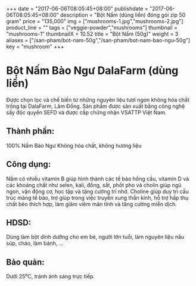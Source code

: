+++
date = "2017-06-06T08:05:45+08:00"
publishdate = "2017-06-06T08:05:45+08:00"
description = "Bột Nấm (dùng liền) đóng gói zip 50 gram"
price = "135,000"
img = ["mushrooms-1.jpg","mushrooms-2.jpg"]
product_line = ""
tags = ["veggie-powder","mushrooms"]
thumbnail = "mushrooms-1"
thumbnailX = 10.52
title = "Bột Nấm (50g)"
weight = 3
aliases = ["/san-pham/bot-nam-50g","/san-pham/bot-nam-bao-ngu-50g"]
key = "mushroom"
+++

# Bột Nấm Bào Ngư DalaFarm (dùng liền)

Được chọn lọc và chế biến từ những nguyên liệu 
tươi ngon không hóa chất trồng tại DalaFarm, Lâm Đồng. Sản phẩm được 
sản xuất bằng công nghệ sấy độc quyền SEFD và được cấp chứng nhận 
VSATTP Việt Nam.

## Thành phần: 
100% Nấm Bào Ngư 
Không hóa chất, không hương liệu

## Công dụng: 
Nấm có nhiều vitamin B giúp hình thành 
các tế bào hồng cầu, vitamin D và các 
khoáng chất như selen, kali, đồng, sắt, 
phốt pho và cholin giúp ngủ ngon, vận 
động cơ, học tập và tặng cường trí nhớ. 
Choline giúp duy trì cấu trúc màng tế 
bào, trợ giúp trong việc truyền xung 
thần kinh, hỗ trợ hấp thụ chất béo 
thích hợp, làm giảm viêm mãn tính và 
tăng cường miễn dịch.

## HDSD:  
Dùng làm bột dinh dưỡng cho em bé, 
người lớn tuổi, làm nguyên liệu nấu 
súp, cháo, làm bánh, …

## Bảo quản: 
Dưới 25⁰C, tránh ánh sáng trực tiếp.
